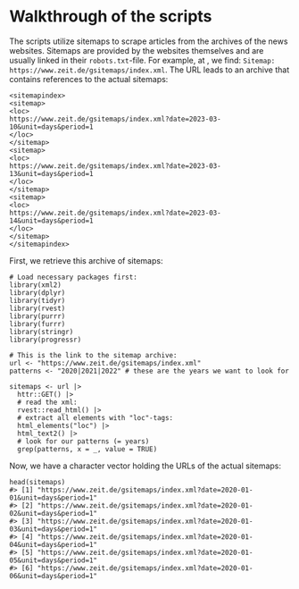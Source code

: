 # Walkthrough of the scripts

The scripts utilize sitemaps to scrape articles from the archives of the news websites. Sitemaps are provided by the websites themselves and are usually linked in their `robots.txt`-file. For example, at [](https://www.zeit.de/robots.txt), we find: `Sitemap: https://www.zeit.de/gsitemaps/index.xml`. The URL leads to an archive that contains references to the actual sitemaps:

```{xml}
<sitemapindex>
<sitemap>
<loc>
https://www.zeit.de/gsitemaps/index.xml?date=2023-03-10&unit=days&period=1
</loc>
</sitemap>
<sitemap>
<loc>
https://www.zeit.de/gsitemaps/index.xml?date=2023-03-13&unit=days&period=1
</loc>
</sitemap>
<sitemap>
<loc>
https://www.zeit.de/gsitemaps/index.xml?date=2023-03-14&unit=days&period=1
</loc>
</sitemap>
</sitemapindex>
```

First, we retrieve this archive of sitemaps:

```{r}
# Load necessary packages first:
library(xml2)
library(dplyr)
library(tidyr)
library(rvest)
library(purrr)
library(furrr)
library(stringr)
library(progressr)

# This is the link to the sitemap archive:
url <- "https://www.zeit.de/gsitemaps/index.xml"
patterns <- "2020|2021|2022" # these are the years we want to look for

sitemaps <- url |> 
  httr::GET() |> 
  # read the xml:
  rvest::read_html() |> 
  # extract all elements with "loc"-tags:
  html_elements("loc") |> 
  html_text2() |> 
  # look for our patterns (= years)
  grep(patterns, x = _, value = TRUE)
```

Now, we have a character vector holding the URLs of the actual sitemaps:

```{r}
head(sitemaps)
#> [1] "https://www.zeit.de/gsitemaps/index.xml?date=2020-01-01&unit=days&period=1"
#> [2] "https://www.zeit.de/gsitemaps/index.xml?date=2020-01-02&unit=days&period=1"
#> [3] "https://www.zeit.de/gsitemaps/index.xml?date=2020-01-03&unit=days&period=1"
#> [4] "https://www.zeit.de/gsitemaps/index.xml?date=2020-01-04&unit=days&period=1"
#> [5] "https://www.zeit.de/gsitemaps/index.xml?date=2020-01-05&unit=days&period=1"
#> [6] "https://www.zeit.de/gsitemaps/index.xml?date=2020-01-06&unit=days&period=1"
```
